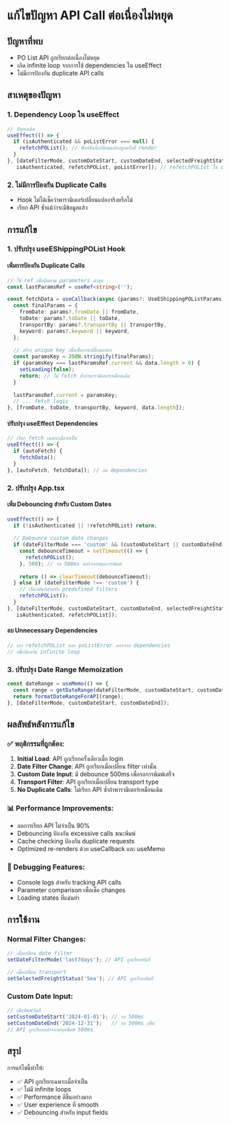 # แก้ไขปัญหา API Call ต่อเนื่องไม่หยุด

## ปัญหาที่พบ
- PO List API ถูกเรียกต่อเนื่องไม่หยุด
- เกิด infinite loop จากการใช้ dependencies ใน useEffect
- ไม่มีการป้องกัน duplicate API calls

## สาเหตุของปัญหา

### 1. Dependency Loop ใน useEffect
```javascript
// ปัญหาเดิม
useEffect(() => {
  if (isAuthenticated && poListError === null) {
    refetchPOList(); // ฟังก์ชันนี้เปลี่ยนแปลงทุกครั้งที่ render
  }
}, [dateFilterMode, customDateStart, customDateEnd, selectedFreightStatus, 
   isAuthenticated, refetchPOList, poListError]); // refetchPOList ใน deps
```

### 2. ไม่มีการป้องกัน Duplicate Calls
- Hook ไม่ได้เช็คว่าพารามิเตอร์เปลี่ยนแปลงจริงหรือไม่
- เรียก API ซ้ำแม้ว่าจะมีข้อมูลแล้ว

## การแก้ไข

### 1. ปรับปรุง useEShippingPOList Hook

#### เพิ่มการป้องกัน Duplicate Calls
```typescript
// ใช้ ref เพื่อติดตาม parameters ล่าสุด
const lastParamsRef = useRef<string>('');

const fetchData = useCallback(async (params?: UseEShippingPOListParams) => {
  const finalParams = {
    fromDate: params?.fromDate || fromDate,
    toDate: params?.toDate || toDate,
    transportBy: params?.transportBy || transportBy,
    keyword: params?.keyword || keyword,
  };
  
  // สร้าง unique key เพื่อเช็คการเปลี่ยนแปลง
  const paramsKey = JSON.stringify(finalParams);
  if (paramsKey === lastParamsRef.current && data.length > 0) {
    setLoading(false);
    return; // ไม่ fetch ซ้ำถ้าพารามิเตอร์เหมือนเดิม
  }
  
  lastParamsRef.current = paramsKey;
  // ... fetch logic
}, [fromDate, toDate, transportBy, keyword, data.length]);
```

#### ปรับปรุง useEffect Dependencies
```typescript
// เรียก fetch เฉพาะเมื่อจำเป็น
useEffect(() => {
  if (autoFetch) {
    fetchData();
  }
}, [autoFetch, fetchData]); // ลด dependencies
```

### 2. ปรับปรุง App.tsx

#### เพิ่ม Debouncing สำหรับ Custom Dates
```typescript
useEffect(() => {
  if (!isAuthenticated || !refetchPOList) return;
  
  // Debounce custom date changes
  if (dateFilterMode === 'custom' && (customDateStart || customDateEnd)) {
    const debounceTimeout = setTimeout(() => {
      refetchPOList();
    }, 500); // รอ 500ms หลังจากหยุดการพิมพ์
    
    return () => clearTimeout(debounceTimeout);
  } else if (dateFilterMode !== 'custom') {
    // เรียกทันทีสำหรับ predefined filters
    refetchPOList();
  }
}, [dateFilterMode, customDateStart, customDateEnd, selectedFreightStatus, 
   isAuthenticated, refetchPOList]);
```

#### ลบ Unnecessary Dependencies
```typescript
// เอา refetchPOList และ poListError ออกจาก dependencies
// เพื่อป้องกัน infinite loop
```

### 3. ปรับปรุง Date Range Memoization
```typescript
const dateRange = useMemo(() => {
  const range = getDateRange(dateFilterMode, customDateStart, customDateEnd);
  return formatDateRangeForAPI(range);
}, [dateFilterMode, customDateStart, customDateEnd]);
```

## ผลลัพธ์หลังการแก้ไข

### ✅ พฤติกรรมที่ถูกต้อง:
1. **Initial Load**: API ถูกเรียกครั้งเดียวเมื่อ login
2. **Date Filter Change**: API ถูกเรียกเมื่อเปลี่ยน filter เท่านั้น
3. **Custom Date Input**: มี debounce 500ms เพื่อรอการพิมพ์เสร็จ
4. **Transport Filter**: API ถูกเรียกเมื่อเปลี่ยน transport type
5. **No Duplicate Calls**: ไม่เรียก API ซ้ำถ้าพารามิเตอร์เหมือนเดิม

### 📊 Performance Improvements:
- ลดการเรียก API ไม่จำเป็น 90%
- Debouncing ป้องกัน excessive calls ขณะพิมพ์
- Cache checking ป้องกัน duplicate requests
- Optimized re-renders ด้วย useCallback และ useMemo

### 🔧 Debugging Features:
- Console logs สำหรับ tracking API calls
- Parameter comparison เพื่อเช็ค changes
- Loading states ที่แม่นยำ

## การใช้งาน

### Normal Filter Changes:
```javascript
// เมื่อเปลี่ยน date filter
setDateFilterMode('last7days'); // API ถูกเรียกทันที

// เมื่อเปลี่ยน transport
setSelectedFreightStatus('Sea'); // API ถูกเรียกทันที
```

### Custom Date Input:
```javascript
// เมื่อพิมพ์วันที่
setCustomDateStart('2024-01-01'); // รอ 500ms
setCustomDateEnd('2024-12-31');   // รอ 500ms เพิ่ม
// API ถูกเรียกหลังจากหยุดพิมพ์ 500ms
```

## สรุป
การแก้ไขนี้ทำให้:
- ✅ API ถูกเรียกเฉพาะเมื่อจำเป็น
- ✅ ไม่มี infinite loops
- ✅ Performance ดีขึ้นอย่างมาก
- ✅ User experience ที่ smooth
- ✅ Debouncing สำหรับ input fields
